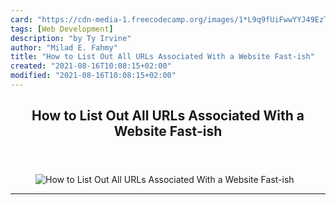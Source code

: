 ```yaml
---
card: "https://cdn-media-1.freecodecamp.org/images/1*L9q9fUiFwwYYJ49EzTH65g.png"
tags: [Web Development]
description: "by Ty Irvine"
author: "Milad E. Fahmy"
title: "How to List Out All URLs Associated With a Website Fast-ish"
created: "2021-08-16T10:08:15+02:00"
modified: "2021-08-16T10:08:15+02:00"
---
```

<div class="site-wrapper">
<main id="site-main" class="site-main outer">
<div class="inner">
<article class="post-full post tag-web-development tag-terminal tag-tech tag-programming tag-productivity ">
<header class="post-full-header">
<h1 class="post-full-title">How to List Out All URLs Associated With a Website Fast-ish</h1>
</header>
<figure class="post-full-image">
<picture>
<source media="(max-width: 700px)" sizes="1px" srcset="data:image/gif;base64,R0lGODlhAQABAIAAAAAAAP///yH5BAEAAAAALAAAAAABAAEAAAIBRAA7 1w">
<source media="(min-width: 701px)" sizes="(max-width: 800px) 400px,
(max-width: 1170px) 700px,
1400px" srcset="https://cdn-media-1.freecodecamp.org/images/1*L9q9fUiFwwYYJ49EzTH65g.png 300w,
https://cdn-media-1.freecodecamp.org/images/1*L9q9fUiFwwYYJ49EzTH65g.png 600w,
https://cdn-media-1.freecodecamp.org/images/1*L9q9fUiFwwYYJ49EzTH65g.png 1000w,
https://cdn-media-1.freecodecamp.org/images/1*L9q9fUiFwwYYJ49EzTH65g.png 2000w">
<img onerror="this.style.display='none'" src="https://cdn-media-1.freecodecamp.org/images/1*L9q9fUiFwwYYJ49EzTH65g.png" alt="How to List Out All URLs Associated With a Website Fast-ish">
</picture>
</figure>
<section class="post-full-content">
<div class="post-content medium-migrated-article">
</div>
<hr>
</section>
</article>
</div>
</main>
</div>
<!-- Google Tag Manager (noscript) -->
<!-- End Google Tag Manager (noscript) -->
